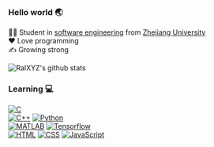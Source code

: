 ### Hello world 🌏
👨‍🎓 Student in [software engineering](http://www.en.cs.zju.edu.cn/) from [Zhejiang University](http://www.zju.edu.cn/english)  
❤️ Love programming  
✍️ Growing strong

![RalXYZ's github stats](https://github-readme-stats.vercel.app/api/?username=RalXYZ&show_icons=true&title_color=c3174f&icon_color=c3174f&text_color=ffffff&bg_color=28253a)

<!--
![Snake repo card](https://github-readme-stats.vercel.app/api/pin?username=RalXYZ&repo=Snake&title_color=c3174f&icon_color=c3174f&text_color=ffffff&bg_color=28253a)
-->

### Learning 💻  

[![C](https://img.shields.io/badge/-28253a?style=flat&logo=c&logoColor=lightgrey)](https://github.com/topics/c)  
[![C++](https://img.shields.io/badge/-C++-28253a?style=flat&?logo=C++)](https://github.com/topics/cpp) [![Python](https://img.shields.io/badge/-Python-28253a?style=flat&logo=python)](https://github.com/topics/python)  
[![MATLAB](https://img.shields.io/badge/-MATLAB-28253a?style=flat&logo=matlab)](https://github.com/topics/matlab) [![Tensorflow](https://img.shields.io/badge/-Tensorflow-28253a?style=flat&logo=tensorflow)](https://github.com/topics/tensorflow)   
[![HTML](https://img.shields.io/badge/-HTML-28253a?style=flat&logo=html5&logoColor=e34f26)](https://github.com/topics/html) [![CSS](https://img.shields.io/badge/-CSS-28253a?style=flat&logo=css3&logoColor=1572b6)](https://github.com/css) [![JavaScript](https://img.shields.io/badge/-JavaScript-28253a?style=flat&logo=javascript)](https://github.com/javascript)  
